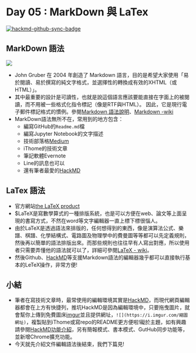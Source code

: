 # Day 05 : MarkDown 與 LaTex

[![hackmd-github-sync-badge](https://hackmd.io/5kfxJMHQSde3xqu_z9gGkw/badge)](https://hackmd.io/5kfxJMHQSde3xqu_z9gGkw)
## MarkDown 語法
![](https://i.imgur.com/hLed4Je.png)
- John Gruber 在 2004 年創造了 Markdown 語言，目的是希望大家使用「易於閱讀、易於撰寫的純文字格式，並選擇性的轉換成有效的XHTML（或HTML）」。
- 其中最重要的設計是可讀性，也就是說這個語言應該要能直接在字面上的被閱讀，而不用被一些格式化指令標記（像是RTF與HTML）。 因此，它是現行電子郵件標記格式的慣例。參閱[Markdown 語法說明](https://markdown.tw/)、[Markdown -wiki](https://zh.wikipedia.org/wiki/Markdown)
- MarkDown語法無所不在，常用到的地方包含：
    - 編寫GitHub的`Readme.md`檔
    - 編寫Jupyter Notebook的文字描述
    - 技術部落格[Medium](https://medium.com/)
    - iThome的技術文章
    - 筆記軟體Evernote
    - Line的訊息也可以
    - 還有筆者最愛的[HackMD](https://hackmd.io/)

## LaTex 語法
- 官方網站[the LaTeX product](https://www.latex-project.org/)
- $LaTeX是寫數學算式的一種排版系統，也是可以方便在web、論文等上面呈現的書寫方式，不然在word等文字編輯器一直上標下標很惱人。
- 由於LaTeX是透過語法來排版的，任何想得到的東西，像是演算法公式、樂譜、棋譜、化學結構式、電路圖及物理學中的費曼圖等等都可以先定義規則，然後再以簡單的語法排版出來。而那些規則也往往早有人寫出對應，所以使用者只需要弄懂他的語法就可以了，詳細可參閱[LaTeX - wiki](https://zh.wikipedia.org/zh-tw/LaTeX)。
- 然後Github、[HackMD](https://hackmd.io/)等支援Markdown語法的編輯器幾乎都可以直接執行基本的LeTeX操作，非常方便!

## 小結
- 筆者在寫技術文章時，最常使用的編輯環境其實是[HackMD](https://hackmd.io/)，而現代網頁編輯器都會在上方有快捷列，推坑HackMD是因為編輯環境中，只要拖曳圖片，就會幫你上傳到免費圖床[imgur](https://imgur.com/)並且提供網址，`![](https://i.imgur.com/縮圖網址)`，複製貼到iThome或寫repo的README更方便啦!礙於主題，如有興趣請參閱[HackMD功能介紹](https://hackmd.io/features-tw)，另有簡報模式、書本模式、GutHub同步功能等，並新增Chrome擴充功能。
- 今天就先介紹文件編輯語法後結束，我們下篇見!
